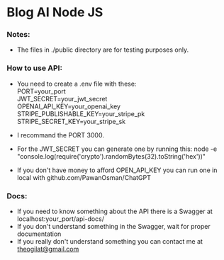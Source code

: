 # Blog AI Node JS




### Notes:
- The files in ./public directory are for testing purposes only.


### How to use API:

- You need to create a .env file with these:
	<br>PORT=your_port
	<br>JWT_SECRET=your_jwt_secret
	<br>OPENAI_API_KEY=your_openai_key
	<br>STRIPE_PUBLISHABLE_KEY=your_stripe_pk
	<br>STRIPE_SECRET_KEY=your_stripe_sk<br>


- I recommand the PORT 3000.
- For the JWT_SECRET you can generate one by running this: node -e "console.log(require('crypto').randomBytes(32).toString('hex'))"
- If you don't have money to afford OPEN_API_KEY you can run one in local with github.com/PawanOsman/ChatGPT


### Docs:

- If you need to know something about the API there is a Swagger at localhost:your_port/api-docs/
- If you don't understand something in the Swagger, wait for proper documentation
- If you really don't understand something you can contact me at theogilat@gmail.com